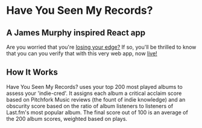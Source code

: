 # Have You Seen My Records?
## A James Murphy inspired React app

Are you worried that you're [losing your edge?](https://www.youtube.com/watch?v=ZUjDMdSwefk)
If so, you'll be thrilled to know that you can you verify that with this very web app, now [live!](haveyouseenmyrecords.com)

## How It Works

Have You Seen My Records? uses your top 200 most played albums to assess your 'indie-cred'.
It assigns each album a critical acclaim score based on Pitchfork Music reviews (the fount of indie knowledge)
and an obscurity score based on the ratio of album listeners to listeners of Last.fm's most popular album.
The final score out of 100 is an average of the 200 album scores, weighted based on plays.
